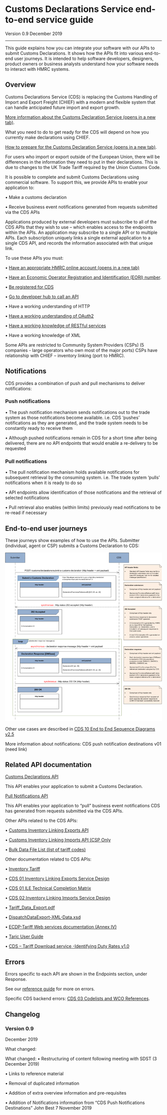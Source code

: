 

# Customs Declarations Service end-to-end service guide

Version 0.9 December 2019
***

This guide explains how you can integrate your software with our APIs to submit Customs Declarations. It shows how the APIs fit into various end-to-end user journeys. It is intended to help software developers, designers, product owners or business analysts understand how your software needs to interact with HMRC systems.

## Overview
<!-- Section owner: Customs Declarations -->
Customs Declarations Service (CDS) is replacing the Customs Handling of Import and Export Freight (CHIEF) with a modern and flexible system that can handle anticipated future import and export growth.

[More information about the Customs Declaration Service (opens in a new tab)](https://assets.publishing.service.gov.uk/government/uploads/system/uploads/attachment_data/file/833111/Customs_Declaration_Service_toolkit.pdf).

What you need to do to get ready for the CDS will depend on how you currently make declarations using CHIEF.

[How to prepare for the Customs Declaration Service (opens in a new tab)](https://www.gov.uk/guidance/how-hmrc-will-introduce-the-customs-declaration-service).

For users who import or export outside of the European Union, there will be differences in the information they need to put in their declarations. This is due to changes to the UK Trade Tariff required by the Union Customs Code.

It is possible to complete and submit Customs Declarations using commercial software. To support this, we provide APIs to enable your application to:

•	Make a customs declaration

•	Receive business event notifications generated from requests submitted via the CDS APIs

Applications produced by external developers must subscribe to all of the CDS APIs that they wish to use – which enables access to the endpoints within the APIs. 
An application may subscribe to a single API or to multiple APIs.
Each subscription uniquely links a single external application to a single CDS API, and records the information associated with that unique link.

To use these APIs you must:

•	[Have an appropriate HMRC online account (opens in a new tab)](https://www.gov.uk/log-in-register-hmrc-online-services)

•	[Have an Economic Operator Registration and Identification (EORI) number](https://www.gov.uk/eori).

•	[Be registered for CDS](https://www.gov.uk/government/collections/customs-handling-of-import-and-export-freight-chief-replacement-programme)

•	[Go to developer hub to call an API](https://developer.service.hmrc.gov.uk/api-documentation/docs/api)

•	Have a working understanding of HTTP

•	[Have a working understanding of OAuth2](https://www.gov.uk/guidance/uk-trade-tariff-volume-3-customs-declaration-service-imports#user-authorisation-oauth2)

•	[Have a working knowledge of RESTful services](https://www.gov.uk/guidance/uk-trade-tariff-volume-3-customs-declaration-service-imports#api-authorisation-models)

•	Have a working knowledge of XML

Some APIs are restricted to Community System Providers (CSPs) (5 companies - large operators who own most of the major ports)
CSPs have relationship with CHIEF – inventory linking (port to HMRC).

## Notifications
CDS provides a combination of push and pull mechanisms to deliver notifications:

### Push notifications
•	The push notification mechanism sends notifications out to the trade system as those notifications become available. i.e. CDS ‘pushes’ notifications as they are generated, and the trade system needs to be constantly ready to receive them

•	Although pushed notifications remain in CDS for a short time after being delivered, there are no API endpoints that would enable a re-delivery to be requested

### Pull notifications
•	The pull notification mechanism holds available notifications for subsequent retrieval by the consuming system. i.e. The trade system ‘pulls’ notifications when it is ready to do so

•	API endpoints allow identification of those notifications and the retrieval of selected notifications

•	Pull retrieval also enables (within limits) previously read notifications to be re-read if necessary

## End-to-end user journeys
These journeys show examples of how to use the APIs.
Submitter (individual, agent or CSP) submits a Customs Declaration to CDS:

![](https://github.com/Richard-A-Wall/customs-declarations-end-to-end-service-guide/blob/master/source/documentation/submit_declaration.png)

Other use cases are described in [CDS 10 End to End Sequence Diagrams v2.5](https://github.com/Richard-A-Wall/customs-declarations-end-to-end-service-guide/blob/master/source/documentation/CDS10EndtoEndSequenceDiagramsv2.5180721BW.html)


More information about notifications:
CDS push notification destinations v01 (need link)

## Related API documentation
[Customs Declarations API](https://developer.qa.tax.service.gov.uk/api-documentation/docs/api)

This API enables your application to submit a Customs Declaration.

[Pull Notifications API](https://developer.service.hmrc.gov.uk/api-documentation/docs/api/service/api-notification-pull/1.0)

This API enables your application to “pull” business event notifications CDS has generated from requests submitted via the CDS APIs.

Other APIs related to the CDS APIs:

•	[Customs Inventory Linking Exports API](https://developer.service.hmrc.gov.uk/api-documentation/docs/api/service/customs-inventory-linking-exports/1.0)

•	[Customs Inventory Linking Imports API (CSP Only](https://docs.google.com/document/d/1KJB410mHnFSVO4njKGFD_4udj_K8Xc2bj2ZHy21sJRg/edit)

•	[Bulk Data File List (list of tariff codes)](https://developer.service.hmrc.gov.uk/api-documentation/docs/api/service/secure-data-exchange-bulk-download/1.0)

Other documentation related to CDS APIs:

•	[Inventory Tariff](https://github.com/hmrc/customs-declarations-end-to-end-service-guide/blob/master/source/documentation/Archive.zip)

•	[CDS 01 Inventory Linking Exports Service Design](https://github.com/Richard-A-Wall/customs-declarations-end-to-end-service-guide/blob/master/source/documentation/CDS%2001%20Inventory%20Linking%20Exports%20Service%20Design%20v1%206%20190702%20BW.DOCX.pdf)

•	[CDS 01 ILE Technical Completion Matrix](https://github.com/Richard-A-Wall/customs-declarations-end-to-end-service-guide/blob/master/source/documentation/CDS%2001%20ILE%20Technical%20Completion%20Matrix%20v2.1%20190430%20DF.XLSX)

•	[CDS 02 Inventory Linking Imports Service Design](https://github.com/Richard-A-Wall/customs-declarations-end-to-end-service-guide/blob/master/source/documentation/CDS%2002%20Inventory%20Linking%20Imports%20Service%20Design%20v2.2%20180706%20BW.pdf)

•	[Tariff_Data_Export.pdf](https://github.com/Richard-A-Wall/customs-declarations-end-to-end-service-guide/blob/master/source/documentation/Tariff_Data_Export.pdf)

•	[DispatchDataExport-XML-Data.xsd](https://github.com/Richard-A-Wall/customs-declarations-end-to-end-service-guide/blob/master/source/documentation/DispatchDataExport-XML-Data.xsd)

•	[ECDP-Tariff Web services documentation (Annex IV)](https://github.com/Richard-A-Wall/customs-declarations-end-to-end-service-guide/blob/master/source/documentation/Annex-IV-extraction-elements-1.8.5.pdf)

•	[Taric User Guide](https://github.com/Richard-A-Wall/customs-declarations-end-to-end-service-guide/blob/master/source/documentation/TARIC%20User%20Guide%20Revision%202.pdf)

•	[CDS – Tariff Download service -Identifying Duty Rates v1.0](https://github.com/Richard-A-Wall/customs-declarations-end-to-end-service-guide/blob/master/source/documentation/CDS%20-%20Tariff%20Download%20Service%20-Identifying%20Duty%20Rates%20v1.0.docx.pdf)

## Errors

Errors specific to each API are shown in the Endpoints section, under Response.

See our [reference guide](https://developer.service.hmrc.gov.uk/api-documentation/docs/reference-guide#errors) for more on errors.

Specific CDS backend errors: [CDS 03 Codelists and WCO References](https://github.com/hmrc/customs-declarations-end-to-end-service-guide/blob/master/source/documentation/Annex-IV-extraction-elements-1.8.5.pdf).



## Changelog
<!--- Section owner: Customs Declarations --->

### Version 0.9

December 2019

What changed:

What changed:
•	Restructuring of content following meeting with SDST (3 December 2019)

•	Links to reference material

•	Removal of duplicated information

•	Addition of extra overview information and pre-requisites

•	Addition of Notifications information from “CDS Push Notifications Destinations” John Best 7 November 2019
